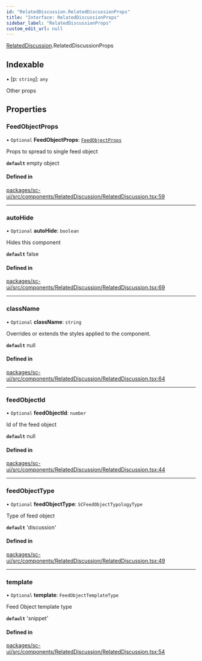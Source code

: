 ```yaml
---
id: "RelatedDiscussion.RelatedDiscussionProps"
title: "Interface: RelatedDiscussionProps"
sidebar_label: "RelatedDiscussionProps"
custom_edit_url: null
---
```


[RelatedDiscussion](../modules/RelatedDiscussion).RelatedDiscussionProps

## Indexable

▪ [p: `string`]: `any`

Other props

## Properties

### FeedObjectProps

• `Optional` **FeedObjectProps**: [`FeedObjectProps`](FeedObject.FeedObjectProps)

Props to spread to single feed object

**`default`** empty object

#### Defined in

[packages/sc-ui/src/components/RelatedDiscussion/RelatedDiscussion.tsx:59](https://github.com/selfcommunity/community-ui/blob/7f26f69/packages/sc-ui/src/components/RelatedDiscussion/RelatedDiscussion.tsx#L59)

___

### autoHide

• `Optional` **autoHide**: `boolean`

Hides this component

**`default`** false

#### Defined in

[packages/sc-ui/src/components/RelatedDiscussion/RelatedDiscussion.tsx:69](https://github.com/selfcommunity/community-ui/blob/7f26f69/packages/sc-ui/src/components/RelatedDiscussion/RelatedDiscussion.tsx#L69)

___

### className

• `Optional` **className**: `string`

Overrides or extends the styles applied to the component.

**`default`** null

#### Defined in

[packages/sc-ui/src/components/RelatedDiscussion/RelatedDiscussion.tsx:64](https://github.com/selfcommunity/community-ui/blob/7f26f69/packages/sc-ui/src/components/RelatedDiscussion/RelatedDiscussion.tsx#L64)

___

### feedObjectId

• `Optional` **feedObjectId**: `number`

Id of the feed object

**`default`** null

#### Defined in

[packages/sc-ui/src/components/RelatedDiscussion/RelatedDiscussion.tsx:44](https://github.com/selfcommunity/community-ui/blob/7f26f69/packages/sc-ui/src/components/RelatedDiscussion/RelatedDiscussion.tsx#L44)

___

### feedObjectType

• `Optional` **feedObjectType**: `SCFeedObjectTypologyType`

Type of  feed object

**`default`** 'discussion'

#### Defined in

[packages/sc-ui/src/components/RelatedDiscussion/RelatedDiscussion.tsx:49](https://github.com/selfcommunity/community-ui/blob/7f26f69/packages/sc-ui/src/components/RelatedDiscussion/RelatedDiscussion.tsx#L49)

___

### template

• `Optional` **template**: `FeedObjectTemplateType`

Feed Object template type

**`default`** 'snippet'

#### Defined in

[packages/sc-ui/src/components/RelatedDiscussion/RelatedDiscussion.tsx:54](https://github.com/selfcommunity/community-ui/blob/7f26f69/packages/sc-ui/src/components/RelatedDiscussion/RelatedDiscussion.tsx#L54)
